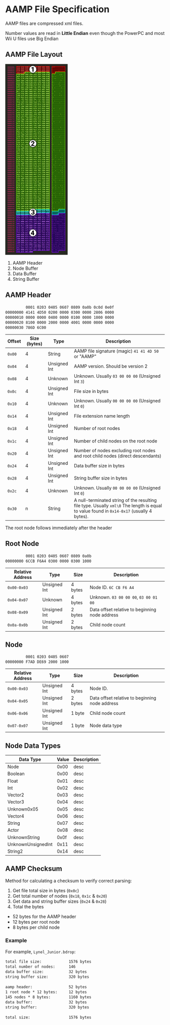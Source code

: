# AAMP File Specification

AAMP files are compressed xml files.

Number values are read in **Little Endian** even though the PowerPC and most Wii U files use Big Endian

## AAMP File Layout

![AAMP File Structure](images/aamp/aamp-spec.png "AAMP File Structure")

1. AAMP Header
2. Node Buffer
3. Data Buffer
4. String Buffer

## AAMP Header

```
         0001 0203 0405 0607 0809 0a0b 0c0d 0e0f
00000000 4141 4D50 0200 0000 0300 0000 2806 0000
00000010 0000 0000 0400 0000 0100 0000 1000 0000
00000020 8100 0000 2000 0000 4001 0000 0000 0000
00000030 786D 6C00
```

| Offset | Size (bytes) | Type | Description |
|---|---|---|---|
| `0x00` | 4 | String | AAMP file signature (magic) `41 41 4D 50` or "AAMP" |
| `0x04` | 4 | Unsigned Int | AAMP version. Should be version 2 |
| `0x08` | 4 | Unknown | Unknown. Usually `03 00 00 00` (Unsigned Int `3`) |
| `0x0c` | 4 | Unsigned Int | File size in bytes |
| `0x10` | 4 | Unknown | Unknown. Usually `00 00 00 00` (Unsigned Int `0`) |
| `0x14` | 4 | Unsigned Int | File extension name length |
| `0x18` | 4 | Unsigned Int | Number of root nodes |
| `0x1c` | 4 | Unsigned Int | Number of child nodes on the root node |
| `0x20` | 4 | Unsigned Int | Number of nodes excluding root nodes and root child nodes (direct descendants) |
| `0x24` | 4 | Unsigned Int | Data buffer size in bytes |
| `0x28` | 4 | Unsigned Int | String buffer size in bytes |
| `0x2c` | 4 | Unknown | Unknown. Usually `00 00 00 00` (Unsigned Int `0`) |
| `0x30` | n | String | A null-terminated string of the resulting file type. Usually `xml\0` The length is equal to value found in `0x14-0x17` (usually 4 bytes). |

The root node follows immediately after the header

## Root Node

```
         0001 0203 0405 0607 0809 0a0b
00000000 6CCB F6A4 0300 0000 0300 1000
```

| Relative Address | Type | Size | Description |
|---|---|---|---|
| `0x00-0x03` | Unsigned Int | 4 bytes | Node ID. `6C CB F6 A4` |
| `0x04-0x07` | Unknown | 4 bytes | Unknown. `03 00 00 00`, `03 00 01 00` |
| `0x08-0x09` | Unsigned Int | 2 bytes | Data offset relative to beginning node address |
| `0x0a-0x0b` | Unsigned Int | 2 bytes | Child node count |

## Node

```
         0001 0203 0405 0607
00000000 F7AD DE69 2000 1000
```

| Relative Address | Type | Size | Description |
|---|---|---|---|
| `0x00-0x03` | Unsigned Int | 4 bytes | Node ID. |
| `0x04-0x05` | Unsigned Int | 2 bytes | Data offset relative to beginning node address |
| `0x06-0x06` | Unsigned Int | 1 byte | Child node count |
| `0x07-0x07` | Unsigned Int | 1 byte | Node data type |

## Node Data Types

| Data Type | Value | Description |
|---|---|---|
| Node | 0x00 | desc |
| Boolean | 0x00 | desc |
| Float | 0x01 | desc |
| Int | 0x02 | desc |
| Vector2 | 0x03 | desc |
| Vector3 | 0x04 | desc |
| Unknown0x05 | 0x05 | desc |
| Vector4 | 0x06 | desc |
| String | 0x07 | desc |
| Actor | 0x08 | desc |
| UnknownString | 0x0f | desc |
| UnknownUnsignedInt | 0x11 | desc |
| String2 | 0x14 | desc |

## AAMP Checksum

Method for calculating a checksum to verify correct parsing:

1. Get file total size in bytes (`0x0c`)
2. Get total number of nodes (`0x18`, `0x1c` & `0x20`)
3. Get data and string buffer sizes (`0x24` & `0x28`)
4. Total the bytes
  * 52 bytes for the AAMP header
  * 12 bytes per root node
  * 8 bytes per child node
  
### Example

For example, `Lynel_Junior.bdrop`:

```
total file size:            1576 bytes
total number of nodes:      146
data buffer size:           32 bytes
string buffer size:         320 bytes

aamp header:                52 bytes
1 root node * 12 bytes:     12 bytes
145 nodes * 8 bytes:        1160 bytes
data buffer:                32 bytes
string buffer:              320 bytes

total size:                 1576 bytes
```